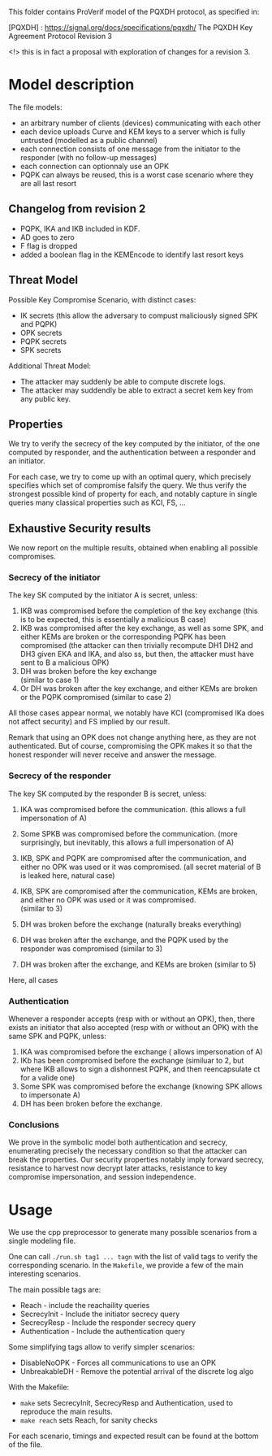 This folder contains ProVerif model of the PQXDH protocol, as specified in:

[PQXDH] : https://signal.org/docs/specifications/pqxdh/
	  The PQXDH Key Agreement Protocol
	  Revision 3


<!> this is in fact a proposal with exploration of changes for a revision 3.

# Model description   
   
The file models:
- an arbitrary number of clients (devices) communicating with each other
- each device uploads Curve and KEM keys to a server which is fully untrusted (modelled as a public channel)
- each connection consists of one message from the initiator to the responder (with no follow-up messages)
- each connection can optionnaly use an OPK
- PQPK can always be reused, this is a worst case scenario where they are all last resort

## Changelog from revision 2

* PQPK, IKA and IKB included in KDF.
* AD goes to zero
* F flag is dropped
* added a boolean flag in the KEMEncode to identify last resort keys


## Threat Model

Possible Key Compromise Scenario, with distinct cases:
 - IK secrets (this allow the adversary to compust maliciously signed SPK and PQPK)
 - OPK secrets
 - PQPK secrets
 - SPK secrets
 
Additional Threat Model:
 - The attacker may suddenly be able to compute discrete logs.
 - The attacker may suddendly be able to extract a secret kem key from any public key.

## Properties

We try to verify the secrecy of the key computed by the initiator, of the one computed by responder, and the authentication between a responder and an initiator.

For each case, we try to come up with an optimal query, which precisely specifies which set of compromise falsify the query. We thus verify the strongest possible kind of property for each, and notably capture in single queries many classical properties such as KCI, FS, ...


## Exhaustive Security results

We now report on the multiple results, obtained when enabling all possible compromises.

### Secrecy of the initiator

The key SK computed by the initiator A is secret, unless:
 1) IKB was compromised before the completion of the key exchange
     (this is to be expected, this is essentially a malicious B case)
 2) IKB was compromised after the key exchange, as well as some SPK, and either KEMs are broken or the corresponding PQPK has been compromised
    (the attacker can then trivially recompute DH1 DH2 and DH3 given EKA and IKA, and also ss,  but then, the attacker must have sent to B a malicious OPK)
 3) DH was broken before the key exchange	
    (similar to case 1)
 4) Or DH was broken after the key exchange, and either KEMs are broken or the PQPK compromised
   (similar to case 2)
   
All those cases appear normal, we notably have KCI (compromised IKa does not affect security) and FS implied by our result.   

Remark that using an OPK does not change anything here, as they are not authenticated. But of course, compromising the OPK makes it so that the honest responder will never receive and answer the message.

   
### Secrecy of the responder

The key SK computed by the responder B is secret, unless:
 1) IKA was compromised before the communication.
     (this allows a full impersonation of A)
 2) Some SPKB was compromised before the communication.
    (more surprisingly, but inevitably, this allows a full impersonation of A) 
 3) IKB, SPK and PQPK are compromised after the communication, and either no OPK was used or it was compromised.
   (all secret material of B is leaked here, natural case)
 4) IKB, SPK are compromised after the communication, KEMs are broken, and either no OPK was used or it was compromised.  
   (similar to 3)

 5) DH was broken before the exchange
    (naturally breaks everything)
 6) DH was broken after the exchange, and the PQPK used by the responder was compromised
    (similar to 3)
 7) DH was broken after the exchange, and KEMs are broken
    (similar to 5)
	 
Here, all cases
### Authentication
 
Whenever a responder accepts (resp with or without an OPK), then, there exists an initiator that also accepted (resp with or without an OPK) with the same SPK and PQPK,  unless:
 1) IKA was compromised before the exchange
    ( allows impersonation of A)
 2) IKb has been compromised before the exchange
    (similuar to 2, but where IKB allows to sign a dishonnest PQPK, and then reencapsulate ct for a valide one)
 3) Some SPK	was compromised before the exchange
    (knowing SPK allows to impersonate A)
 4) DH has been broken before the exchange.	
	

### Conclusions

We prove in the symbolic model both authentication and secrecy, enumerating precisely the necessary condition so that the attacker can break the properties. Our security properties notably imply forward secrecy, resistance to harvest now decrypt later attacks, resistance to key compromise impersonation, and session independence.

# Usage

We use the cpp preprocessor to generate many possible scenarios from a single modeling file.

One can call `./run.sh tag1 ... tagn` with the list of valid tags to verify the corresponding scenario. In the `Makefile`, we provide a few of the main interesting scenarios.

The main possible tags are:
 - Reach - include the reachaility queries
 - SecrecyInit - Include the initiator secrecy query
 - SecrecyResp - Include the responder secrecy query
 - Authentication - Include the authentication query 
 
Some simplifying tags allow to verify simpler scenarios: 
 - DisableNoOPK - Forces all communications to use an OPK
 - UnbreakableDH - Remove the potential arrival of the discrete log algo


With the Makefile:
 - `make` sets SecrecyInit, SecrecyResp and Authentication, used to reproduce the main results.
 - `make reach` sets Reach, for sanity checks

For each scenario, timings and expected result can be found at the bottom of the file.
